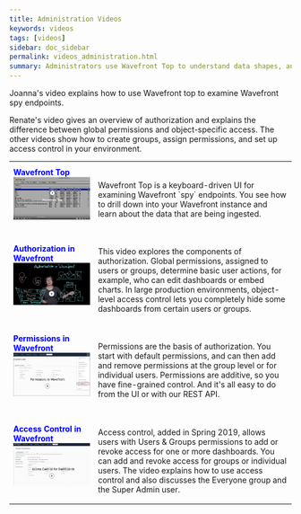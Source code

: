 ```yaml
---
title: Administration Videos
keywords: videos
tags: [videos]
sidebar: doc_sidebar
permalink: videos_administration.html
summary: Administrators use Wavefront Top to understand data shapes, and permissions and access for authorization.
---
```

Joanna's video explains how to use Wavefront top to examine Wavefront spy endpoints.

Renate's video gives an overview of authorization and explains the difference between global permissions and object-specific access. The other videos show how to create groups, assign permissions, and set up access control in your environment.

<table style="width: 100%;">
<tbody>
<tr>
<td width="30%"><strong><font color="blue">Wavefront Top</font></strong><br><a href=" https://youtu.be/XROitQwFCJs" target="_blank"><img src="images/v_wftop.png"  alt="Wavefront Top"/></a></td>
<td width="70%"><br><p>Wavefront Top is a keyboard-driven UI for examining Wavefront `spy` endpoints. You see how to drill down into your Wavefront instance and learn about the data that are being ingested. </p> </td>
</tr>
<tr>
<td width="30%"><strong><font color="blue">Authorization in Wavefront</font></strong><br><a href=" https://youtu.be/-HFb1AJINrY" target="_blank"><img src="images/v_authorization.png"  alt="Authorization in Wavefront"/></a></td>
<td width="70%"><br><p>This video explores the components of authorization. Global permissions, assigned to users or groups, determine basic user actions, for example, who can edit dashboards or embed charts. In large production environments, object-level access control lets you completely hide some dashboards from certain users or groups. </p> </td>
</tr>
<tr>
<td><strong><font color="blue">Permissions in Wavefront</font></strong><br>
<a href="https://youtu.be/kQ-w-DyjW5M" target="_blank"><img src="/images/v_permissions_2019.png"  alt="Permissions for Users and Groups"/></a></td>
<td><br>
<p>Permissions are the basis of authorization. You start with default permissions, and can then add and remove permissions at the group level or for individual users. Permissions are additive, so you have fine-grained control. And it's all easy to do from the UI or with our REST API. </p>
</td>
</tr>
<tr>
<td><strong><font color="blue">Access Control in Wavefront</font></strong><br>
<a href="https://youtu.be/45E4pkann0E" target="_blank"><img src="images/v_access.png" alt="Wavefront access control"/></a></td>
<td><br>
<p>Access control, added in Spring 2019, allows users with Users & Groups permissions to add or revoke access for one or more dashboards. You can add and revoke access for groups or individual users. The video explains how to use access control and also discusses the Everyone group and the Super Admin user. </p>
</td>
</tr>
</tbody>
</table>
